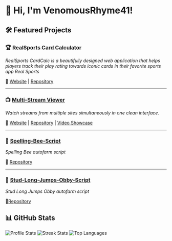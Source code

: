 # 👋 Hi, I'm VenomousRhyme41!

## 🛠️ Featured Projects
### 🏆 [RealSports Card Calculator](https://github.com/VenomousRhyme41/RealSports-CardCalc)
_RealSports CardCalc is a beautifully designed web application that helps players track their play rating towards iconic cards in their favorite sports app Real Sports_

🔗 [Website](https://venomousrhyme41.github.io/RealSports-CardCalc.github.io/) | [Repository](https://github.com/VenomousRhyme41/RealSports-CardCalc)

----
### 📺 [Multi-Stream Viewer](https://github.com/VenomousRhyme41/Multi-Stream-Viewer)
_Watch streams from multiple sites simultaneously in one clean interface._

🔗 [Website](https://venomousrhyme41.github.io/Multi-Stream-Viewer/) | [Repository](https://github.com/VenomousRhyme41/Multi-Stream-Viewer) | [Video Showcase](https://youtu.be/kNeU4c3-77c?si=lDe_G_5c3ryOVDGL)

----
### 🐝 [Spelling-Bee-Script](https://github.com/VenomousRhyme41/Spelling-Bee-Script)
_Spelling Bee autofarm script_

🔗 [Repository](https://github.com/VenomousRhyme41/Spelling-Bee-Script)

----
### 🏃 [Stud-Long-Jumps-Obby-Script](https://github.com/VenomousRhyme41/Stud-Long-Jumps-Obby-Script)
_Stud Long Jumps Obby autofarm script_

🔗[Repository](https://github.com/VenomousRhyme41/Stud-Long-Jumps-Obby-Script)

## 📊 GitHub Stats
  
![Profile Stats](https://github-readme-stats.vercel.app/api?username=VenomousRhyme41&show_icons=true&theme=dark&hide_border=true&count_private=true&include_all_commits=true)  ![Streak Stats](https://streak-stats.demolab.com?user=VenomousRhyme41&theme=dark&hide_border=true)  ![Top Languages](https://github-readme-stats.vercel.app/api/top-langs/?username=VenomousRhyme41&layout=compact&theme=dark&hide_border=true)
